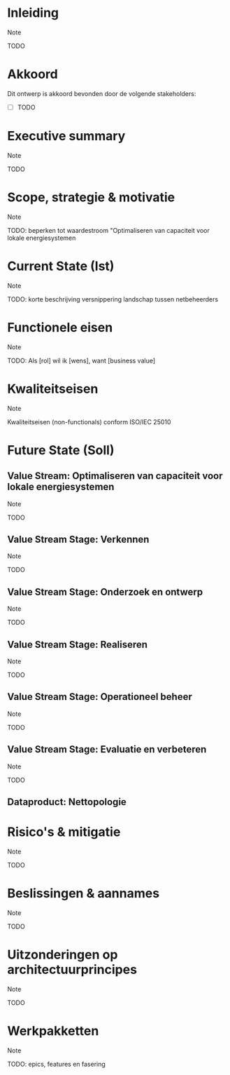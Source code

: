 # Inleiding

> [!NOTE]
> TODO

# Akkoord

Dit ontwerp is akkoord bevonden door de volgende stakeholders:

- [ ] TODO

# Executive summary

> [!NOTE]
> TODO

# Scope, strategie & motivatie

> [!NOTE]
> TODO: beperken tot waardestroom "Optimaliseren van capaciteit voor lokale
> energiesystemen

# Current State (Ist)

> [!NOTE]
> TODO: korte beschrijving versnippering landschap tussen netbeheerders

# Functionele eisen

> [!NOTE]
> TODO: Als [rol] wil ik [wens], want [business value]

# Kwaliteitseisen

> [!NOTE]
> Kwaliteitseisen (non-functionals) conform ISO/IEC 25010

# Future State (Soll)

## Value Stream: Optimaliseren van capaciteit voor lokale energiesystemen

> [!NOTE]
> TODO

## Value Stream Stage: Verkennen

> [!NOTE]
> TODO

## Value Stream Stage: Onderzoek en ontwerp

> [!NOTE]
> TODO

## Value Stream Stage: Realiseren

> [!NOTE]
> TODO

## Value Stream Stage: Operationeel beheer

> [!NOTE]
> TODO

## Value Stream Stage: Evaluatie en verbeteren

> [!NOTE]
> TODO

## Dataproduct: Nettopologie

# Risico's & mitigatie

> [!NOTE]
> TODO

# Beslissingen & aannames

> [!NOTE]
> TODO

# Uitzonderingen op architectuurprincipes

> [!NOTE]
> TODO

# Werkpakketten

> [!NOTE]
> TODO: epics, features en fasering
